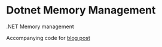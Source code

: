 # Dotnet Memory Management
.NET Memory management

Accompanying code for [blog post](https://www.praetorian.com/blog/safeguarding-memory-in-higher-level-programming-languages/)
